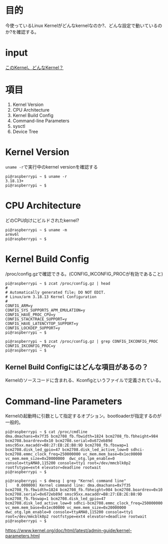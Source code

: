 # 目的
今使っているLinux Kernelがどんなkernelなのか?、どんな設定で動いているのか?を確認する。
# input
[このKernel、どんなKernel？](https://qiita.com/takeoverjp/items/6f4f30cf634307fe25cc)
# 項目
1. Kernel Version  
1. CPU Architecture  
1. Kernel Build Config  
1. Command-line Parameters  
1. sysctl  
1. Device Tree
# Kernel Version
`uname -r`で実行中のkernel versionを確認する
```console
pi@raspberrypi ~ $ uname -r
3.18.13+
pi@raspberrypi ~ $
```
# CPU Architecture
どのCPU向けにビルドされたkernel?
```console
pi@raspberrypi ~ $ uname -m
armv6l
pi@raspberrypi ~ $
```
# Kernel Build Config
/proc/config.gzで確認できる。(CONFIG_IKCONFIG_PROCが有効であること)
```console
pi@raspberrypi ~ $ zcat /proc/config.gz | head
#
# Automatically generated file; DO NOT EDIT.
# Linux/arm 3.18.13 Kernel Configuration
#
CONFIG_ARM=y
CONFIG_SYS_SUPPORTS_APM_EMULATION=y
CONFIG_HAVE_PROC_CPU=y
CONFIG_STACKTRACE_SUPPORT=y
CONFIG_HAVE_LATENCYTOP_SUPPORT=y
CONFIG_LOCKDEP_SUPPORT=y
pi@raspberrypi ~ $
```
```consoloe
pi@raspberrypi ~ $ zcat /proc/config.gz | grep CONFIG_IKCONFIG_PROC
CONFIG_IKCONFIG_PROC=y
pi@raspberrypi ~ $
```
## Kernel Build Configにはどんな項目があるの？
Kernelのソースコードに含まれる、Kconfigというファイルで定義されている。

# Command-line Parameters
Kernelの起動時に引数として指定するオプション。bootloaderが指定するのが一般的。
```console
pi@raspberrypi ~ $ cat /proc/cmdline
dma.dmachans=0x7f35 bcm2708_fb.fbwidth=1824 bcm2708_fb.fbheight=984 bcm2708.boardrev=0x10 bcm2708.serial=0x672eb89d smsc95xx.macaddr=B8:27:EB:2E:B8:9D bcm2708_fb.fbswap=1 bcm2708.disk_led_gpio=47 bcm2708.disk_led_active_low=0 sdhci-bcm2708.emmc_clock_freq=250000000 vc_mem.mem_base=0x1ec00000 vc_mem.mem_size=0x20000000  dwc_otg.lpm_enable=0 console=ttyAMA0,115200 console=tty1 root=/dev/mmcblk0p2 rootfstype=ext4 elevator=deadline rootwait
pi@raspberrypi ~ $
```
```console
pi@raspberrypi ~ $ dmesg | grep "Kernel command line"
[    0.000000] Kernel command line: dma.dmachans=0x7f35 bcm2708_fb.fbwidth=1824 bcm2708_fb.fbheight=984 bcm2708.boardrev=0x10 bcm2708.serial=0x672eb89d smsc95xx.macaddr=B8:27:EB:2E:B8:9D bcm2708_fb.fbswap=1 bcm2708.disk_led_gpio=47 bcm2708.disk_led_active_low=0 sdhci-bcm2708.emmc_clock_freq=250000000 vc_mem.mem_base=0x1ec00000 vc_mem.mem_size=0x20000000  dwc_otg.lpm_enable=0 console=ttyAMA0,115200 console=tty1 root=/dev/mmcblk0p2 rootfstype=ext4 elevator=deadline rootwait
pi@raspberrypi ~ $
```
https://www.kernel.org/doc/html/latest/admin-guide/kernel-parameters.html
